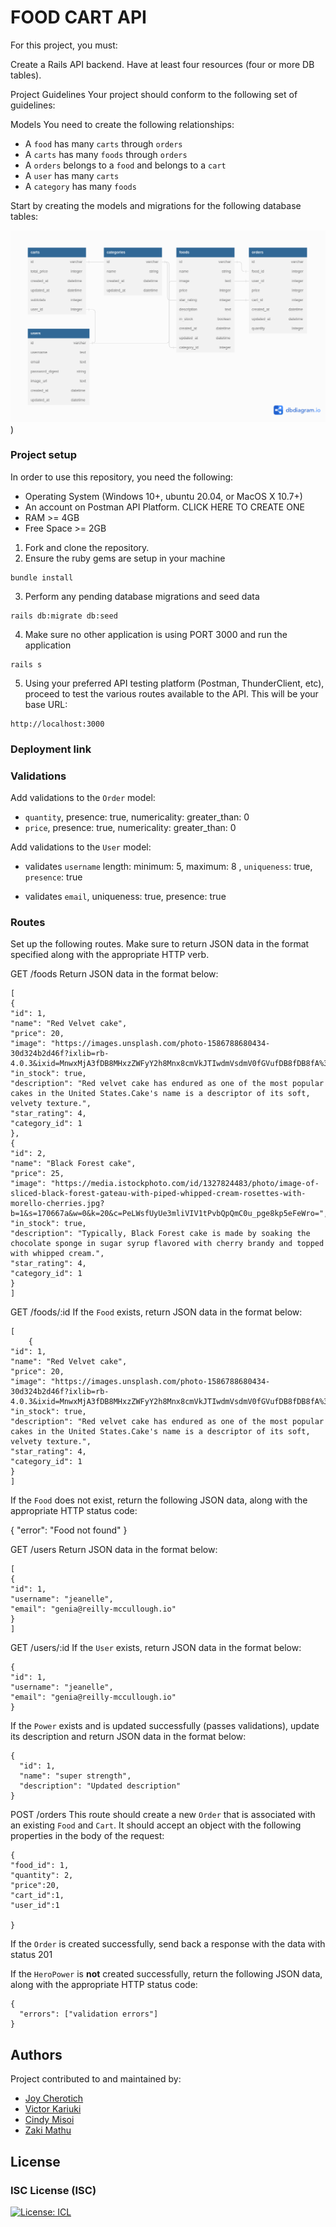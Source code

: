 # FOOD CART API
For this project, you must:

Create a Rails API backend.
Have at least four resources (four or more DB tables).


Project Guidelines
Your project should conform to the following set of guidelines:

Models
You need to create the following relationships:

- A `food` has many `carts` through `orders`
- A `carts` has many `foods` through `orders`
- A `orders` belongs to a `food` and belongs to a `cart`
- A `user` has many `carts`
- A `category` has many `foods`

Start by creating the models and migrations for the following database tables:

![alt text](/food-cart-api/ecommerce.png))



### Project setup
In order to use this repository, you need the following:
* Operating System (Windows 10+, ubuntu 20.04, or MacOS X 10.7+)
* An account on Postman API Platform. CLICK HERE TO CREATE ONE
* RAM >= 4GB
* Free Space >= 2GB

1. Fork and clone the repository.
2. Ensure the ruby gems are setup in your machine
```
bundle install
```
3. Perform any pending database migrations and seed data
```
rails db:migrate db:seed
```
4. Make sure no other application is using PORT 3000 and run the application
```
rails s
```
5. Using your preferred API testing platform (Postman, ThunderClient, etc), proceed to test the various routes available to the API. This will be your base URL:
```
http://localhost:3000

```
### Deployment link


### Validations
Add validations to the `Order` model:


- `quantity`, presence: true, numericality: greater_than: 0 
- `price`, presence: true, numericality:  greater_than: 0 
    

Add validations to the `User` model:


- validates `username` length:  minimum: 5, maximum: 8 ,
         `uniqueness`: true, 
         `presence`: true
   

- validates `email`, uniqueness: true,  presence: true

   

### Routes
Set up the following routes. Make sure to return JSON data in the format
specified along with the appropriate HTTP verb.

GET /foods
Return JSON data in the format below:
```
[  
{
"id": 1,
"name": "Red Velvet cake",
"price": 20,
"image": "https://images.unsplash.com/photo-1586788680434-30d324b2d46f?ixlib=rb-4.0.3&ixid=MnwxMjA3fDB8MHxzZWFyY2h8Mnx8cmVkJTIwdmVsdmV0fGVufDB8fDB8fA%3D%3D&auto=format&fit=crop&w=500&q=60",
"in_stock": true,
"description": "Red velvet cake has endured as one of the most popular cakes in the United States.Cake's name is a descriptor of its soft, velvety texture.",
"star_rating": 4,
"category_id": 1
},
{
"id": 2,
"name": "Black Forest cake",
"price": 25,
"image": "https://media.istockphoto.com/id/1327824483/photo/image-of-sliced-black-forest-gateau-with-piped-whipped-cream-rosettes-with-morello-cherries.jpg?b=1&s=170667a&w=0&k=20&c=PeLWsfUyUe3mliVIV1tPvbQpQmC0u_pge8kp5eFeWro=",
"in_stock": true,
"description": "Typically, Black Forest cake is made by soaking the chocolate sponge in sugar syrup flavored with cherry brandy and topped with whipped cream.",
"star_rating": 4,
"category_id": 1
}
]
```

GET /foods/:id
If the `Food` exists, return JSON data in the format below:

```
[
    {
"id": 1,
"name": "Red Velvet cake",
"price": 20,
"image": "https://images.unsplash.com/photo-1586788680434-30d324b2d46f?ixlib=rb-4.0.3&ixid=MnwxMjA3fDB8MHxzZWFyY2h8Mnx8cmVkJTIwdmVsdmV0fGVufDB8fDB8fA%3D%3D&auto=format&fit=crop&w=500&q=60",
"in_stock": true,
"description": "Red velvet cake has endured as one of the most popular cakes in the United States.Cake's name is a descriptor of its soft, velvety texture.",
"star_rating": 4,
"category_id": 1
}
]
```

If the `Food` does not exist, return the following JSON data, along with
the appropriate HTTP status code:

{   "error": "Food not found" }

 GET /users
Return JSON data in the format below:

```
[
{
"id": 1,
"username": "jeanelle",
"email": "genia@reilly-mccullough.io"
}
]
```

 GET /users/:id
If the `User` exists, return JSON data in the format below:

```
{
"id": 1,
"username": "jeanelle",
"email": "genia@reilly-mccullough.io"
}
```

If the `Power` exists and is updated successfully (passes validations), update
its description and return JSON data in the format below:

```
{
  "id": 1,
  "name": "super strength",
  "description": "Updated description"
}
```

 POST /orders
This route should create a new `Order` that is associated with an
existing `Food` and `Cart`. It should accept an object with the following
properties in the body of the request:

```
{
"food_id": 1,
"quantity": 2,
"price":20,
"cart_id":1,
"user_id":1
  
}
```

If the `Order` is created successfully, send back a response with the data with status 201

If the `HeroPower` is **not** created successfully, return the following
JSON data, along with the appropriate HTTP status code:

```
{
  "errors": ["validation errors"]
}
```
## Authors
Project contributed to and maintained by:
- [Joy Cherotich](https://github.com/joycherotich) 
- [Victor Kariuki](https://github.com/Victorprinz) 
- [Cindy Misoi](https://github.com/CindyMisoi) 
- [Zaki Mathu](https://github.com/OyakiMasu) 



## License

### ISC License (ISC)

[![License: ICL](https://img.shields.io/badge/License-ISC-blue.svg)](https://opensource.org/licenses/ISC)
